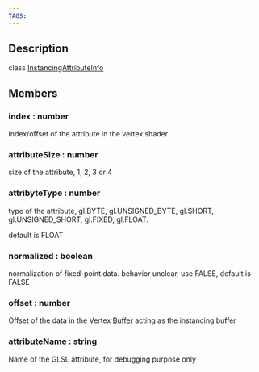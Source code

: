 ```yaml
---
TAGS:
---
```

## Description

class [InstancingAttributeInfo](/classes/3.1/InstancingAttributeInfo)



## Members

### index : number

Index/offset of the attribute in the vertex shader

### attributeSize : number

size of the attribute, 1, 2, 3 or 4

### attribyteType : number

type of the attribute, gl.BYTE, gl.UNSIGNED_BYTE, gl.SHORT, gl.UNSIGNED_SHORT, gl.FIXED, gl.FLOAT.

default is FLOAT

### normalized : boolean

normalization of fixed-point data. behavior unclear, use FALSE, default is FALSE

### offset : number

Offset of the data in the Vertex [Buffer](/classes/3.1/Buffer) acting as the instancing buffer

### attributeName : string

Name of the GLSL attribute, for debugging purpose only

